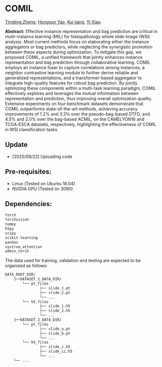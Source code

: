 # COMIL 


[Tingting Zheng](https://scholar.google.com/citations?user=AJ5zl-wAAAAJ&hl=zh-CN), [Hongxun Yao](https://scholar.google.com/citations?user=aOMFNFsAAAAJ),
[Kui jiang](https://scholar.google.com/citations?user=AbOLE9QAAAAJ&hl=en&oi=ao), [Yi Xiao](https://scholar.google.com/citations?user=e3a4aG0AAAAJ).

 


**Abstract:** Effective instance representation and bag prediction are critical in multi-instance learning (MIL) for histopathology whole slide image (WSI) analysis. Most current methods focus on elaborating either the instance aggregators or bag predictors, while neglecting the synergistic promotion between these aspects during optimization. To mitigate this gap, we proposed COMIL, a unified framework that jointly enhances instance representation and bag prediction through collaborative learning. COMIL employs an instance fuser to capture correlations among instances, a neighbor contrastive learning module to further derive reliable and generalized representations, and a transformer-based aggregator to integrate high-quality features for robust bag prediction. By jointly optimizing these components within a multi-task learning paradigm, COMIL effectively explores and leverages the mutual information between representation and prediction, thus improving overall optimization quality. Extensive experiments on four benchmark datasets demonstrate that COMIL outperforms state-of-the-art methods, achieving accuracy improvements of 1.2\% and 3.3\% over the pseudo-bag-based DTFD, and 4.5\% and 2.0\% over the bag-based ACMIL, on the CAMELYON16 and TCGA-ESCA datasets, respectively, highlighting the effectiveness of COMIL in WSI  classification tasks.


## Update
- [2025/09/22] Uploading code

## Pre-requisites:
* Linux (Tested on Ubuntu 18.04)
* NVIDIA GPU (Tested on 3090)

## Dependencies:
```bash
torch
torchvision
numpy
h5py
scipy
scikit-learning
pandas
nystrom_attention
admin_torch
```


The data used for training, validation and testing are expected to be organized as follows:
```bash
DATA_ROOT_DIR/
    ├──DATASET_1_DATA_DIR/
        └── pt_files
                ├── slide_1.pt
                ├── slide_2.pt
                └── ...
        └── h5_files
                ├── slide_1.h5
                ├── slide_2.h5
                └── ...
    ├──DATASET_2_DATA_DIR/
        └── pt_files
                ├── slide_a.pt
                ├── slide_b.pt
                └── ...
        └── h5_files
                ├── slide_i.h5
                ├── slide_ii.h5
                └── ...
    └── ...
```




